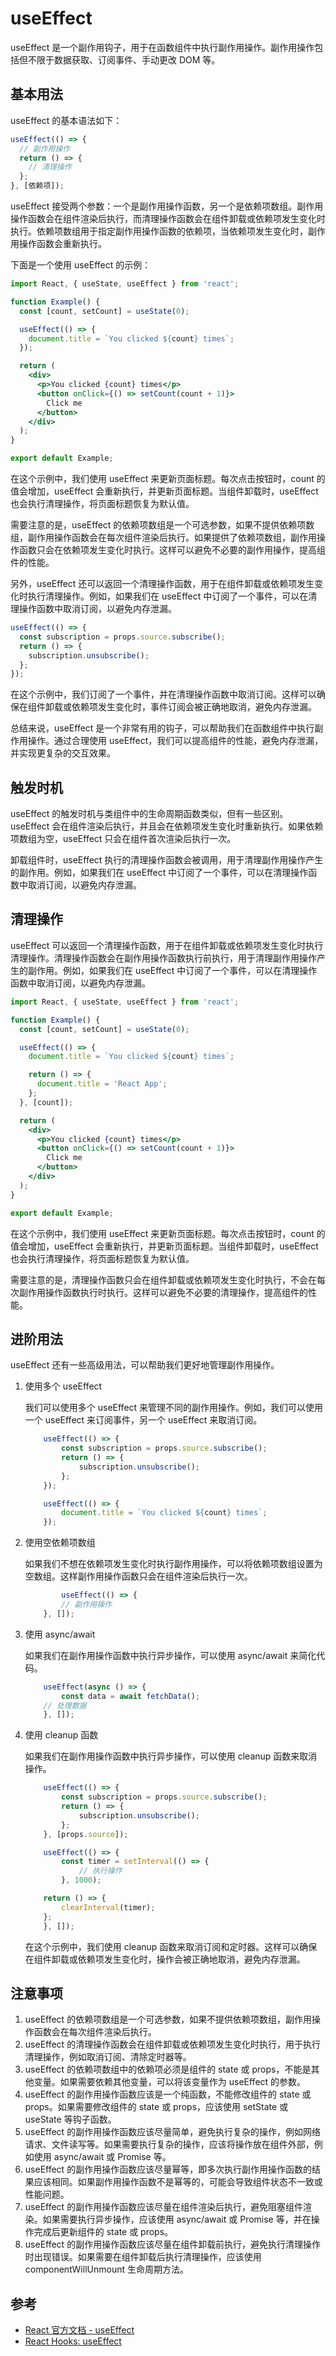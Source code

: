 # useEffect

useEffect 是一个副作用钩子，用于在函数组件中执行副作用操作。副作用操作包括但不限于数据获取、订阅事件、手动更改 DOM 等。

## 基本用法

useEffect 的基本语法如下：

```jsx
useEffect(() => {
  // 副作用操作
  return () => {
    // 清理操作
  };
}, [依赖项]);
```

useEffect 接受两个参数：一个是副作用操作函数，另一个是依赖项数组。副作用操作函数会在组件渲染后执行，而清理操作函数会在组件卸载或依赖项发生变化时执行。依赖项数组用于指定副作用操作函数的依赖项，当依赖项发生变化时，副作用操作函数会重新执行。

下面是一个使用 useEffect 的示例：

```jsx
import React, { useState, useEffect } from 'react';

function Example() {
  const [count, setCount] = useState(0);

  useEffect(() => {
    document.title = `You clicked ${count} times`;
  });

  return (
    <div>
      <p>You clicked {count} times</p>
      <button onClick={() => setCount(count + 1)}>
        Click me
      </button>
    </div>
  );
}

export default Example;
```

在这个示例中，我们使用 useEffect 来更新页面标题。每次点击按钮时，count 的值会增加，useEffect 会重新执行，并更新页面标题。当组件卸载时，useEffect 也会执行清理操作，将页面标题恢复为默认值。

需要注意的是，useEffect 的依赖项数组是一个可选参数，如果不提供依赖项数组，副作用操作函数会在每次组件渲染后执行。如果提供了依赖项数组，副作用操作函数只会在依赖项发生变化时执行。这样可以避免不必要的副作用操作，提高组件的性能。

另外，useEffect 还可以返回一个清理操作函数，用于在组件卸载或依赖项发生变化时执行清理操作。例如，如果我们在 useEffect 中订阅了一个事件，可以在清理操作函数中取消订阅，以避免内存泄漏。

```jsx
useEffect(() => {
  const subscription = props.source.subscribe();
  return () => {
    subscription.unsubscribe();
  };
});
```

在这个示例中，我们订阅了一个事件，并在清理操作函数中取消订阅。这样可以确保在组件卸载或依赖项发生变化时，事件订阅会被正确地取消，避免内存泄漏。

总结来说，useEffect 是一个非常有用的钩子，可以帮助我们在函数组件中执行副作用操作。通过合理使用 useEffect，我们可以提高组件的性能，避免内存泄漏，并实现更复杂的交互效果。

## 触发时机

useEffect 的触发时机与类组件中的生命周期函数类似，但有一些区别。useEffect 会在组件渲染后执行，并且会在依赖项发生变化时重新执行。如果依赖项数组为空，useEffect 只会在组件首次渲染后执行一次。

卸载组件时，useEffect 执行的清理操作函数会被调用，用于清理副作用操作产生的副作用。例如，如果我们在 useEffect 中订阅了一个事件，可以在清理操作函数中取消订阅，以避免内存泄漏。

## 清理操作

useEffect 可以返回一个清理操作函数，用于在组件卸载或依赖项发生变化时执行清理操作。清理操作函数会在副作用操作函数执行前执行，用于清理副作用操作产生的副作用。例如，如果我们在 useEffect 中订阅了一个事件，可以在清理操作函数中取消订阅，以避免内存泄漏。

```jsx
import React, { useState, useEffect } from 'react';

function Example() {
  const [count, setCount] = useState(0);

  useEffect(() => {
    document.title = `You clicked ${count} times`;

    return () => {
      document.title = 'React App';
    };
  }, [count]);

  return (
    <div>
      <p>You clicked {count} times</p>
      <button onClick={() => setCount(count + 1)}>
        Click me
      </button>
    </div>
  );
}

export default Example;
```

在这个示例中，我们使用 useEffect 来更新页面标题。每次点击按钮时，count 的值会增加，useEffect 会重新执行，并更新页面标题。当组件卸载时，useEffect 也会执行清理操作，将页面标题恢复为默认值。

需要注意的是，清理操作函数只会在组件卸载或依赖项发生变化时执行，不会在每次副作用操作函数执行时执行。这样可以避免不必要的清理操作，提高组件的性能。

## 进阶用法

useEffect 还有一些高级用法，可以帮助我们更好地管理副作用操作。

1. 使用多个 useEffect

    我们可以使用多个 useEffect 来管理不同的副作用操作。例如，我们可以使用一个 useEffect 来订阅事件，另一个 useEffect 来取消订阅。

    ```jsx
        useEffect(() => {
            const subscription = props.source.subscribe();
            return () => {
                subscription.unsubscribe();
            };
        });

        useEffect(() => {
            document.title = `You clicked ${count} times`;
        });
    ```

2. 使用空依赖项数组

    如果我们不想在依赖项发生变化时执行副作用操作，可以将依赖项数组设置为空数组。这样副作用操作函数只会在组件渲染后执行一次。

    ```jsx
            useEffect(() => {
            // 副作用操作
        }, []);
    ```

3. 使用 async/await

    如果我们在副作用操作函数中执行异步操作，可以使用 async/await 来简化代码。

    ```jsx
        useEffect(async () => {
            const data = await fetchData();
        // 处理数据
        }, []);
    ```

4. 使用 cleanup 函数

    如果我们在副作用操作函数中执行异步操作，可以使用 cleanup 函数来取消操作。

    ```jsx
        useEffect(() => {
            const subscription = props.source.subscribe();
            return () => {
                subscription.unsubscribe();
            };
        }, [props.source]);

        useEffect(() => {
            const timer = setInterval(() => {
                // 执行操作
            }, 1000);

        return () => {
            clearInterval(timer);
        };
        }, []);
    ```

    在这个示例中，我们使用 cleanup 函数来取消订阅和定时器。这样可以确保在组件卸载或依赖项发生变化时，操作会被正确地取消，避免内存泄漏。

## 注意事项

1. useEffect 的依赖项数组是一个可选参数，如果不提供依赖项数组，副作用操作函数会在每次组件渲染后执行。
2. useEffect 的清理操作函数会在组件卸载或依赖项发生变化时执行，用于执行清理操作，例如取消订阅、清除定时器等。
3. useEffect 的依赖项数组中的依赖项必须是组件的 state 或 props，不能是其他变量。如果需要依赖其他变量，可以将该变量作为 useEffect 的参数。
4. useEffect 的副作用操作函数应该是一个纯函数，不能修改组件的 state 或 props。如果需要修改组件的 state 或 props，应该使用 setState 或 useState 等钩子函数。
5. useEffect 的副作用操作函数应该尽量简单，避免执行复杂的操作，例如网络请求、文件读写等。如果需要执行复杂的操作，应该将操作放在组件外部，例如使用 async/await 或 Promise 等。
6. useEffect 的副作用操作函数应该尽量幂等，即多次执行副作用操作函数的结果应该相同。如果副作用操作函数不是幂等的，可能会导致组件状态不一致或性能问题。
7. useEffect 的副作用操作函数应该尽量在组件渲染后执行，避免阻塞组件渲染。如果需要执行异步操作，应该使用 async/await 或 Promise 等，并在操作完成后更新组件的 state 或 props。
8. useEffect 的副作用操作函数应该尽量在组件卸载前执行，避免执行清理操作时出现错误。如果需要在组件卸载后执行清理操作，应该使用 componentWillUnmount 生命周期方法。

## 参考

- [React 官方文档 - useEffect](https://reactjs.org/docs/hooks-effect.html)
- [React Hooks: useEffect](https://daveceddia.com/react-hooks/)

